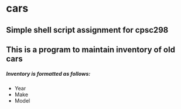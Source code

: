 # cars
## Simple shell script assignment for cpsc298
## This is a program to maintain inventory of old cars
##### Inventory is formatted as follows:

* Year
* Make
* Model





